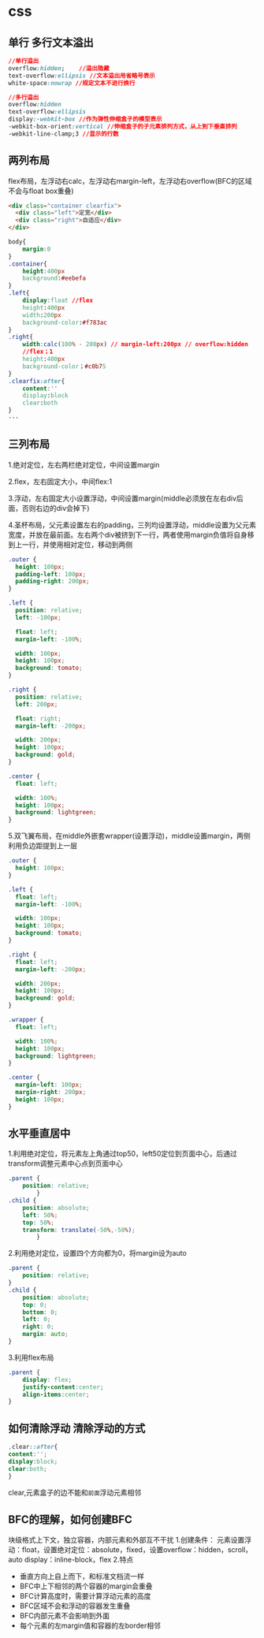 # css

## 单行 多行文本溢出

```css
//单行溢出
overflow:hidden;	//溢出隐藏
text-overflow:ellipsis //文本溢出用省略号表示
white-space:nowrap //规定文本不进行换行

//多行溢出
overflow:hidden
text-overflow:ellipsis
display:-webkit-box //作为弹性伸缩盒子的模型表示
-webkit-box-orient:vertical //伸缩盒子的子元素排列方式，从上到下垂直排列
-webkit-line-clamp;3 //显示的行数
```
## 两列布局

flex布局，左浮动右calc，左浮动右margin-left，左浮动右overflow(BFC的区域不会与float box重叠)

```html
<div class="container clearfix">
  <div class="left">定宽</div>
  <div class="right">自适应</div>
</div>
```
```css
body{
	margin:0
}
.container{
	height:400px
	background:#eebefa
}
.left{
	display:float //flex
	height:400px
	width:200px
	background-color:#f783ac
}
.right{
	width:calc(100% - 200px) // margin-left:200px // overflow:hidden
	//flex；1
	height:400px
	background-color；#c0b75
}
.clearfix:after{
	content:''
	display:block
	clear:both
}
···

```

## 三列布局

1.绝对定位，左右两栏绝对定位，中间设置margin

2.flex，左右固定大小，中间flex:1

3.浮动，左右固定大小设置浮动，中间设置margin(middle必须放在左右div后面，否则右边的div会掉下)

4.圣杯布局，父元素设置左右的padding，三列均设置浮动，middle设置为父元素宽度，并放在最前面。左右两个div被挤到下一行，两者使用margin负值将自身移到上一行，并使用相对定位，移动到两侧
```css
.outer {
  height: 100px;
  padding-left: 100px;
  padding-right: 200px;
}

.left {
  position: relative;
  left: -100px;

  float: left;
  margin-left: -100%;

  width: 100px;
  height: 100px;
  background: tomato;
}

.right {
  position: relative;
  left: 200px;

  float: right;
  margin-left: -200px;

  width: 200px;
  height: 100px;
  background: gold;
}

.center {
  float: left;

  width: 100%;
  height: 100px;
  background: lightgreen;
}
```
5.双飞翼布局，在middle外嵌套wrapper(设置浮动)，middle设置margin，两侧利用负边距提到上一层
```css
.outer {
  height: 100px;
}

.left {
  float: left;
  margin-left: -100%;

  width: 100px;
  height: 100px;
  background: tomato;
}

.right {
  float: left;
  margin-left: -200px;

  width: 200px;
  height: 100px;
  background: gold;
}

.wrapper {
  float: left;

  width: 100%;
  height: 100px;
  background: lightgreen;
}

.center {
  margin-left: 100px;
  margin-right: 200px;
  height: 100px;
}
```

## 水平垂直居中

1.利用绝对定位，将元素左上角通过top50，left50定位到页面中心，后通过transform调整元素中心点到页面中心

```css
.parent {    
	position: relative;
		} 
.child {    
	position: absolute;    
	left: 50%;    
	top: 50%;    
	transform: translate(-50%,-50%);
		}
```
2.利用绝对定位，设置四个方向都为0，将margin设为auto
```css
.parent {
    position: relative;
}
.child {
    position: absolute;
    top: 0;
    bottom: 0;
    left: 0;
    right: 0;
    margin: auto;
}
```

3.利用flex布局
```css
.parent {
    display: flex;
    justify-content:center;
    align-items:center;
}
```

## 如何清除浮动 清除浮动的方式

```css
,clear::after{
content:'';
display:block;
clear:both;
}
```
clear,元素盒子的边不能和`前面`浮动元素相邻
## BFC的理解，如何创建BFC
块级格式上下文，独立容器，内部元素和外部互不干扰
1.创建条件：
元素设置浮动：float，设置绝对定位：absolute，fixed，设置overflow：hidden，scroll，auto
display：inline-block，flex
2.特点

- 垂直方向上自上而下，和标准文档流一样
- BFC中上下相邻的两个容器的margin会重叠
- BFC计算高度时，需要计算浮动元素的高度
- BFC区域不会和浮动的容器发生重叠
- BFC内部元素不会影响到外面
- 每个元素的左margin值和容器的左border相邻
